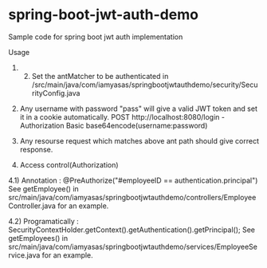 # spring-boot-jwt-auth-demo
Sample code for spring boot jwt auth implementation

Usage

1) 2) Set the antMatcher to be authenticated in /src/main/java/com/iamyasas/springbootjwtauthdemo/security/SecurityConfig.java
 
2) Any username with password "pass" will give a valid JWT token and set it in a cookie automatically.
POST http://localhost:8080/login  -Authorization Basic base64encode(username:password)

3) Any resourse request which matches above ant path should give correct response.

4) Access control(Authorization)

  4.1) Annotation : @PreAuthorize("#employeeID == authentication.principal") 
  See getEmployee() in src/main/java/com/iamyasas/springbootjwtauthdemo/controllers/EmployeeController.java for an example.
  
  4.2) Programatically : SecurityContextHolder.getContext().getAuthentication().getPrincipal();
  See getEmployees() in src/main/java/com/iamyasas/springbootjwtauthdemo/services/EmployeeService.java for an example.
